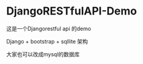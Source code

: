 # DjangoRESTfulAPI-Demo
这是一个Djangorestful api 的demo 

Django + bootstrap + sqllite 架构

大家也可以改成mysql的数据库
